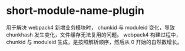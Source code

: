 # short-module-name-plugin

用于解决 webpack4 新增业务模块时， chunkid 与 moduleid 变化，导致 chunkhash 发生变化，文件缓存无法复用的问题。
webpack4 构建过程中，chunkid 与 moduleid 生成，是按照解析顺序，然后从 0 开始的自然数增长。
